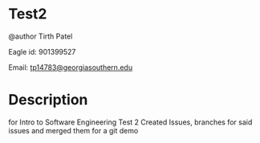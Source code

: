 # Test2
@author Tirth Patel

Eagle id: 901399527

Email: tp14783@georgiasouthern.edu

# Description
for Intro to Software Engineering Test 2
Created Issues, branches for said issues and merged them for a git demo
